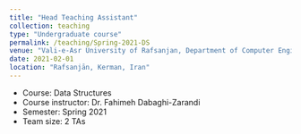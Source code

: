 ```yaml
---
title: "Head Teaching Assistant"
collection: teaching
type: "Undergraduate course"
permalink: /teaching/Spring-2021-DS
venue: "Vali-e-Asr University of Rafsanjan, Department of Computer Engineering"
date: 2021-02-01
location: "Rafsanjān, Kerman, Iran"
---
```


- Course: Data Structures
- Course instructor: Dr. Fahimeh Dabaghi-Zarandi
- Semester: Spring 2021
- Team size: 2 TAs


